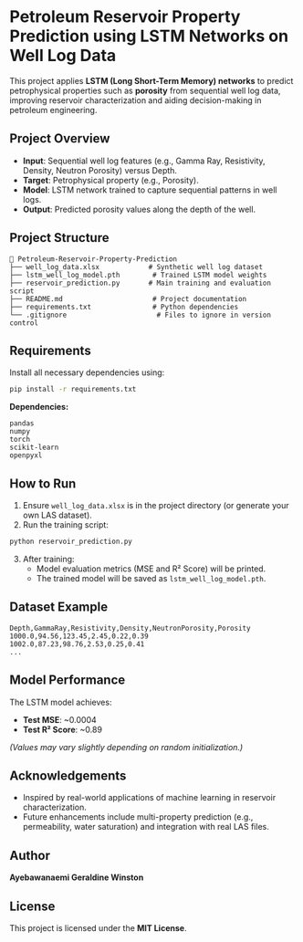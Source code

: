 # Petroleum Reservoir Property Prediction using LSTM Networks on Well Log Data

This project applies **LSTM (Long Short-Term Memory) networks** to predict petrophysical properties such as **porosity** from sequential well log data, improving reservoir characterization and aiding decision-making in petroleum engineering.

## Project Overview

- **Input**: Sequential well log features (e.g., Gamma Ray, Resistivity, Density, Neutron Porosity) versus Depth.
- **Target**: Petrophysical property (e.g., Porosity).
- **Model**: LSTM network trained to capture sequential patterns in well logs.
- **Output**: Predicted porosity values along the depth of the well.

## Project Structure

```
📁 Petroleum-Reservoir-Property-Prediction
├── well_log_data.xlsx            # Synthetic well log dataset
├── lstm_well_log_model.pth        # Trained LSTM model weights
├── reservoir_prediction.py       # Main training and evaluation script
├── README.md                      # Project documentation
├── requirements.txt               # Python dependencies
└── .gitignore                      # Files to ignore in version control
```

## Requirements

Install all necessary dependencies using:

```bash
pip install -r requirements.txt
```

**Dependencies:**

```
pandas
numpy
torch
scikit-learn
openpyxl
```

## How to Run

1. Ensure `well_log_data.xlsx` is in the project directory (or generate your own LAS dataset).
2. Run the training script:

```bash
python reservoir_prediction.py
```

3. After training:
   - Model evaluation metrics (MSE and R² Score) will be printed.
   - The trained model will be saved as `lstm_well_log_model.pth`.

## Dataset Example

```csv
Depth,GammaRay,Resistivity,Density,NeutronPorosity,Porosity
1000.0,94.56,123.45,2.45,0.22,0.39
1002.0,87.23,98.76,2.53,0.25,0.41
...
```

## Model Performance

The LSTM model achieves:
- **Test MSE**: ~0.0004
- **Test R² Score**: ~0.89

*(Values may vary slightly depending on random initialization.)*

## Acknowledgements

- Inspired by real-world applications of machine learning in reservoir characterization.
- Future enhancements include multi-property prediction (e.g., permeability, water saturation) and integration with real LAS files.

## Author

**Ayebawanaemi Geraldine Winston**

## License

This project is licensed under the **MIT License**.

